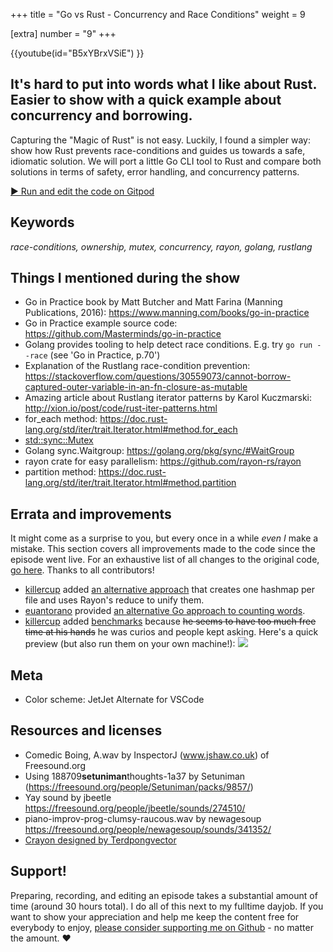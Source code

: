 +++
title = "Go vs Rust - Concurrency and Race Conditions"
weight = 9

[extra]
number = "9"
+++

{{youtube(id="B5xYBrxVSiE") }}

## It's hard to put into words what I like about Rust. Easier to show with a quick example about concurrency and borrowing.

Capturing the "Magic of Rust" is not easy. Luckily, I found a simpler way: show how Rust prevents race-conditions and guides us towards a safe, idiomatic solution. We will port a little Go CLI tool to Rust and compare both solutions in terms of safety, error handling, and concurrency patterns.

<!-- more -->

<a target="_blank" class="button"
href="https://gitpod.io/#https://github.com/hello-rust/show/tree/master/episode/9">&#x25b6;
Run and edit the code on Gitpod</a>

## Keywords

_race-conditions, ownership, mutex, concurrency, rayon, golang, rustlang_

## Things I mentioned during the show

- Go in Practice book by Matt Butcher and Matt Farina (Manning Publications, 2016): https://www.manning.com/books/go-in-practice
- Go in Practice example source code: https://github.com/Masterminds/go-in-practice
- Golang provides tooling to help detect race conditions. E.g. try `go run --race` (see 'Go in Practice, p.70')
- Explanation of the Rustlang race-condition prevention: https://stackoverflow.com/questions/30559073/cannot-borrow-captured-outer-variable-in-an-fn-closure-as-mutable
- Amazing article about Rustlang iterator patterns by Karol Kuczmarski: http://xion.io/post/code/rust-iter-patterns.html
- for_each method: https://doc.rust-lang.org/std/iter/trait.Iterator.html#method.for_each
- [std::sync::Mutex](https://doc.rust-lang.org/std/sync/struct.Mutex.html)
- Golang sync.Waitgroup: https://golang.org/pkg/sync/#WaitGroup
- rayon crate for easy parallelism: https://github.com/rayon-rs/rayon
- partition method: https://doc.rust-lang.org/std/iter/trait.Iterator.html#method.partition

## Errata and improvements

It might come as a surprise to you, but every once in a while _even I_ make a mistake. This section covers all improvements made to the code since the episode went live. For an exhaustive list of all changes to the original code, [go here](https://github.com/hello-rust/show/commits/master/episode/9). Thanks to all contributors!

- [killercup](https://github.com/killercup) added [an alternative approach](https://github.com/hello-rust/show/pull/45) that creates one hashmap per file and uses Rayon's reduce to unify them.
- [euantorano](https://github.com/euantorano) provided [an alternative Go approach to counting words](https://github.com/hello-rust/show/pull/46).
- [killercup](https://github.com/killercup) added [benchmarks](https://github.com/hello-rust/show/pull/48) because <s>he seems to have too much free time at his hands</s> he was curios and people kept asking.
  Here's a quick preview (but also run them on your own machine!):
  ![](https://cdn.rawgit.com/hello-rust/show/a8de0d77a8cb2672fe1f37f4d9251950038b7b50/episode/9/bench/results/ep9-violin.svg)

## Meta

- Color scheme: JetJet Alternate for VSCode

## Resources and licenses

- Comedic Boing, A.wav by InspectorJ (www.jshaw.co.uk) of Freesound.org
- Using 188709**setuniman**thoughts-1a37 by Setuniman (https://freesound.org/people/Setuniman/packs/9857/)
- Yay sound by jbeetle https://freesound.org/people/jbeetle/sounds/274510/
- piano-improv-prog-clumsy-raucous.wav by newagesoup https://freesound.org/people/newagesoup/sounds/341352/
- [Crayon designed by Terdpongvector](https://www.freepik.com/free-vector/school-stuff-collection_1060700.htm)

## Support!

Preparing, recording, and editing an episode takes a substantial amount of time
(around 30 hours total). I do all of this next to my fulltime dayjob.
If you want to show your appreciation and help me keep the content free
for everybody to enjoy, [please consider supporting me on
Github](https://github.com/sponsors/mre) - no matter the amount. ❤️
